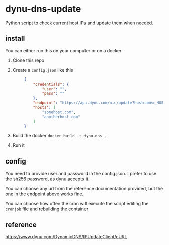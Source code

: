 # dynu-dns-update

Python script to check current host IPs and update them when needed.

## install

You can either run this on your computer or on a docker

1. Clone this repo
2. Create a `config.json` like this

   ``` json
        {
            "credentials": {
                "user": "",
                "pass": ""
            },
            "endpoint": "https://api.dynu.com/nic/update?hostname=_HOSTNAME_&myip=_CURRENT_IP_",
            "hosts": [
                "somehost.com",
                "anotherhost.com"
            ]
        }
   ```

3. Build the docker `docker build -t dynu-dns .`
4. Run it

## config

You need to provide user and password in the config.json. I prefer to use the sh256 password, as dynu accepts it.

You can choose any url from the reference documentation provided, but the one in the endpoint above works fine.

You can choose how often the cron will execute the script editing the `cronjob` file and rebuilding the container

## reference

https://www.dynu.com/DynamicDNS/IPUpdateClient/cURL
